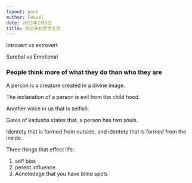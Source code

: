 ```yaml
---
layout: post
author: Feavel
date: 2022年2月6日
title: 欢迎来到哲学主页
---
```


Introvert vs extrovert

Surebal vs Emotional

### People think more of what they do than who they are

A person is a creature created in a divine image.

The inclanation of a person is evil from the child hood.

Another voice in us that is selfish.

Gates of kadusha states that, a person has two souls.

Identety that is formed from outside, and identety that is formed from the inside.

Three things that effect life:

1. self bias
2. perent influence
3. Acnoledege that you have blind spots
